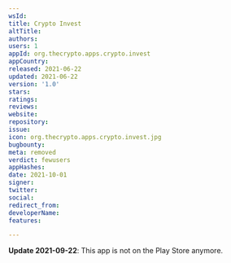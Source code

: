 ```yaml
---
wsId: 
title: Crypto Invest
altTitle: 
authors: 
users: 1
appId: org.thecrypto.apps.crypto.invest
appCountry: 
released: 2021-06-22
updated: 2021-06-22
version: '1.0'
stars: 
ratings: 
reviews: 
website: 
repository: 
issue: 
icon: org.thecrypto.apps.crypto.invest.jpg
bugbounty: 
meta: removed
verdict: fewusers
appHashes: 
date: 2021-10-01
signer: 
twitter: 
social: 
redirect_from: 
developerName: 
features: 

---
```


**Update 2021-09-22**: This app is not on the Play Store anymore.
